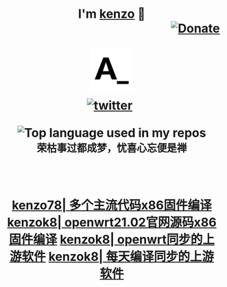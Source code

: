 <p>
  <h1 align="center">
    <b>I'm <a href="https://t.me/joinchat/JjxmyRZZXJWb74I-sCrryA">kenzo</a> 🎈</b>

<div align="right">
  <a href="https://google.com/donate">
    <img src="https://img.shields.io/badge/$-support-ff69b4.svg?style=flat" alt="Donate" />
  </a>
</div>

<p align="center">
  <a href="https://google.com">
    <img width="100" src="https://github.com/aralroca/aralroca.com/raw/master/public/images/logo.svg" alt="logo" />
  </a>
</p>

<p align="center" style="margin: -20px 0 30px">
   <a href="https://twitter.com/kenzo" target="_blank" style='margin-right:10px'>
    <img align="center" src="https://cdn.jsdelivr.net/npm/simple-icons@3.0.1/icons/twitter.svg" alt="twitter" height="22px" width="22px" />
  </a>
</p>
<div align="center">
  <img width="" src="https://github-readme-stats.vercel.app/api/top-langs/?username=aralroca&layout=compact&hide_title=1&card_width=300" alt="Top language used in my repos" />
  <br />
  <small>荣枯事过都成梦，忧喜心忘便是禅</small>
  <br />
  <br />
</div>
<br />

[kenzo78| 多个主流代码x86固件编译](https://github.com/kenzok8/openwrt_Build)
[kenzok8| openwrt21.02官网源码x86固件编译](https://github.com/kenzok78/Build-OpenWrt)
[kenzok8| openwrt同步的上游软件](https://github.com/kenzok8/small-package)
[kenzok8| 每天编译同步的上游软件](https://github.com/kenzok8/small-package)
